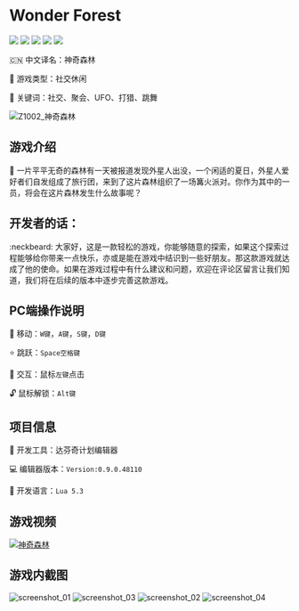 # Wonder Forest</h1>
[![](https://img.shields.io/badge/-DaVinci-MediumPurple)](http://api.projectdavinci.com/)
[![](https://img.shields.io/badge/project-Ava-ff69b4)](https://github.com/lilith-avatar/avatar-ava/projects/1)
[![](https://img.shields.io/badge/-api%20plugin-9cf)](https://github.com/lilith-avatar/davinci-api-wrap)
[![](https://img.shields.io/github/v/release/lilith-avatar/social-island)](https://github.com/lilith-avatar/social-island/releases)
[![](https://img.shields.io/badge/smap-download-success)](https://github.com/lilith-avatar/social-island/raw/main/Smap/Social%20Island.smap)

:cn: 中文译名：神奇森林

:sunrise_over_mountains: 游戏类型：社交休闲

:key: 关键词：社交、聚会、UFO、打猎、跳舞

![Z1002_神奇森林](https://user-images.githubusercontent.com/64057282/117948315-98a40980-b343-11eb-8096-72cffd03cd47.jpg)

## 游戏介绍

:deciduous_tree: 一片平平无奇的森林有一天被报道发现外星人出没，一个闲适的夏日，外星人爱好者们自发组成了旅行团，来到了这片森林组织了一场篝火派对。你作为其中的一员，将会在这片森林发生什么故事呢？

## 开发者的话：

:neckbeard: 大家好，这是一款轻松的游戏，你能够随意的探索，如果这个探索过程能够给你带来一点快乐，亦或是能在游戏中结识到一些好朋友。那这款游戏就达成了他的使命。如果在游戏过程中有什么建议和问题，欢迎在评论区留言让我们知道，我们将在后续的版本中逐步完善这款游戏。

## PC端操作说明

:round_pushpin: 移动：`W键`，`A键`，`S键`，`D键`

:star: 跳跃：`Space空格键`

:meat_on_bone: 交互：鼠标`左键`点击

:unlock: 鼠标解锁：`Alt键`

## 项目信息

:hammer: 开发工具：达芬奇计划编辑器

:computer: 编辑器版本：`Version:0.9.0.48110`

:1234: 开发语言：`Lua 5.3`

## 游戏视频
[![神奇森林](https://user-images.githubusercontent.com/4829591/117957164-5b904500-b34c-11eb-801c-8d60ba470085.jpg)](https://user-images.githubusercontent.com/64057282/117948762-07816280-b344-11eb-8d7e-3a8d9ef747a5.mp4)

## 游戏内截图
![screenshot_01](https://user-images.githubusercontent.com/64057282/111729128-557c6b80-88a9-11eb-987e-80f280d8eaae.png)
![screenshot_03](https://user-images.githubusercontent.com/64057282/111729138-5d3c1000-88a9-11eb-8253-0b4175b61d51.png)
![screenshot_02](https://user-images.githubusercontent.com/64057282/111729132-59a88900-88a9-11eb-9ce9-0dab5ca1e35a.png)
![screenshot_04](https://user-images.githubusercontent.com/64057282/111729140-5f05d380-88a9-11eb-9aa0-fc7652955e8f.png)
